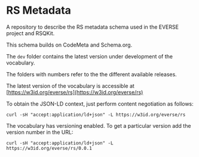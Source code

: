 # RS Metadata
A repository to describe the RS metadata schema used in the EVERSE project and RSQKit.

This schema builds on CodeMeta and Schema.org.

The `dev` folder contains the latest version under development of the vocabulary.

The folders with numbers refer to the the different available releases.

The latest version of the vocabulary is accessible at [https://w3id.org/everse/rs](https://w3id.org/everse/rs)

To obtain the JSON-LD context, just perform content negotiation as follows:

```
curl -sH "accept:application/ld+json" -L https://w3id.org/everse/rs
```

The vocabulary has versioning enabled. To get a particular version add the version number in the URL:

```
curl -sH "accept:application/ld+json" -L https://w3id.org/everse/rs/0.0.1
```

